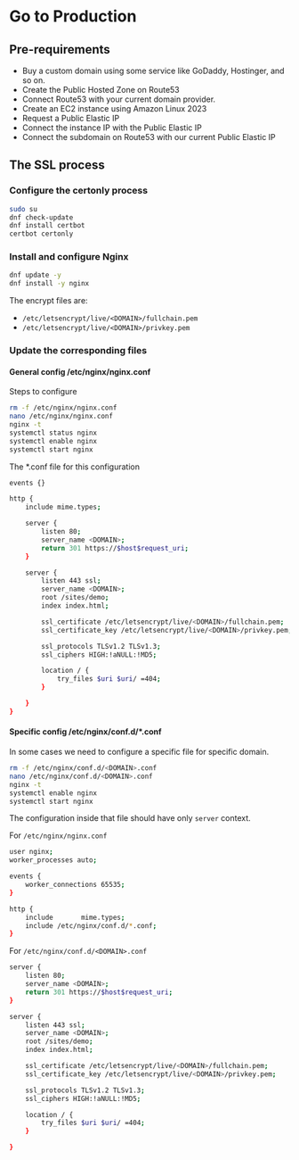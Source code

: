 # Go to Production

## Pre-requirements

* Buy a custom domain using some service like GoDaddy, Hostinger, and so on. 
* Create the Public Hosted Zone on Route53
* Connect Route53 with your current domain provider.
* Create an EC2 instance using Amazon Linux 2023
* Request a Public Elastic IP
* Connect the instance IP with the Public Elastic IP
* Connect the subdomain on Route53 with our current Public Elastic IP

## The SSL process

### Configure the certonly process

```sh
sudo su
dnf check-update
dnf install certbot
certbot certonly
```

### Install and configure Nginx

```sh
dnf update -y
dnf install -y nginx
```

The encrypt files are:
* `/etc/letsencrypt/live/<DOMAIN>/fullchain.pem`
* `/etc/letsencrypt/live/<DOMAIN>/privkey.pem`

### Update the corresponding files

#### General config /etc/nginx/nginx.conf

Steps to configure

```sh
rm -f /etc/nginx/nginx.conf
nano /etc/nginx/nginx.conf
nginx -t
systemctl status nginx
systemctl enable nginx
systemctl start nginx
```

The *.conf file for this configuration

```sh
events {}

http {
    include mime.types;

    server {
        listen 80;
        server_name <DOMAIN>;
        return 301 https://$host$request_uri;
    }

    server {
        listen 443 ssl;
        server_name <DOMAIN>;
        root /sites/demo;
        index index.html;

        ssl_certificate /etc/letsencrypt/live/<DOMAIN>/fullchain.pem;
        ssl_certificate_key /etc/letsencrypt/live/<DOMAIN>/privkey.pem;

        ssl_protocols TLSv1.2 TLSv1.3;
        ssl_ciphers HIGH:!aNULL:!MD5;

        location / {
            try_files $uri $uri/ =404;
        }   

    }
}

```

#### Specific config /etc/nginx/conf.d/*.conf

In some cases we need to configure a specific file for specific domain. 

```sh
rm -f /etc/nginx/conf.d/<DOMAIN>.conf
nano /etc/nginx/conf.d/<DOMAIN>.conf
nginx -t
systemctl enable nginx
systemctl start nginx
```

The configuration inside that file should have only `server` context.

For `/etc/nginx/nginx.conf`

```sh
user nginx;
worker_processes auto;

events {
    worker_connections 65535;
}

http {
    include       mime.types;
    include /etc/nginx/conf.d/*.conf;
}
```

For `/etc/nginx/conf.d/<DOMAIN>.conf`

```sh
server {
    listen 80;
    server_name <DOMAIN>;
    return 301 https://$host$request_uri;
}

server {
    listen 443 ssl;
    server_name <DOMAIN>;
    root /sites/demo;
    index index.html;

    ssl_certificate /etc/letsencrypt/live/<DOMAIN>/fullchain.pem;
    ssl_certificate_key /etc/letsencrypt/live/<DOMAIN>/privkey.pem;

    ssl_protocols TLSv1.2 TLSv1.3;
    ssl_ciphers HIGH:!aNULL:!MD5;

    location / {
        try_files $uri $uri/ =404;
    }   

}
```